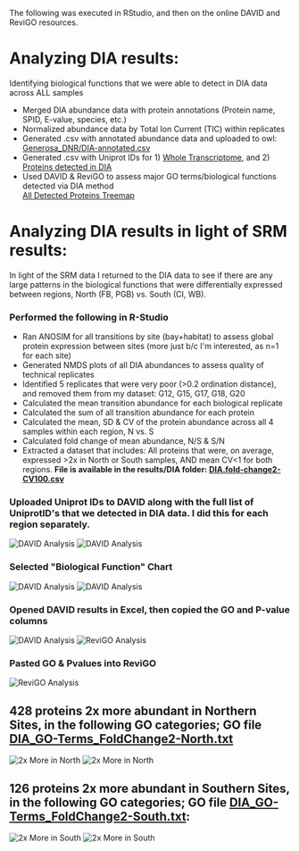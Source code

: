 The following was executed in RStudio, and then on the online DAVID and ReviGO resources. 

# Analyzing DIA results:
Identifying biological functions that we were able to detect in DIA data across ALL samples

  * Merged DIA abundance data with protein annotations (Protein name, SPID, E-value, species, etc.)  
  * Normalized abundance data by Total Ion Current (TIC) within replicates  
  * Generated .csv with annotated abundance data and uploaded to owl: [Generosa_DNR/DIA-annotated.csv](http://owl.fish.washington.edu/generosa/Generosa_DNR/DIA-annotated.csv)  
  * Generated .csv with Uniprot IDs for 1) [Whole Transcriptome](https://github.com/RobertsLab/Paper-DNR-Geoduck-Proteomics/raw/master/analyses/DIA/Geoannotations-UniprotID.csv), and 2) [Proteins detected in DIA](https://github.com/RobertsLab/Paper-DNR-Geoduck-Proteomics/raw/master/analyses/DIA/DIA-annotated-UniprotID.csv)   
  * Used DAVID & ReviGO to assess major GO terms/biological functions detected via DIA method  
  [All Detected Proteins Treemap](../../images/DAVID-01-AllDIAProteins-Treemap.PNG?raw=true)

# Analyzing DIA results in light of SRM results: 
In light of the SRM data I returned to the DIA data to see if there are any large patterns in the biological functions that were differentially expressed between regions, North (FB, PGB) vs. South (CI, WB).  

### Performed the following in R-Studio  
  * Ran ANOSIM for all transitions by site (bay+habitat) to assess global protein expression between sites (more just b/c I'm interested, as n=1 for each site)  
  * Generated NMDS plots of all DIA abundances to assess quality of technical replicates  
  * Identified 5 replicates that were very poor (>0.2 ordination distance), and removed them from my dataset: G12, G15, G17, G18, G20  
  * Calculated the mean transition abundance for each biological replicate   
  * Calculated the sum of all transition abundance for each protein  
  * Calculated the mean, SD & CV of the protein abundance across all 4 samples within each region, N vs. S  
  * Calculated fold change of mean abundance, N/S & S/N   
  * Extracted a dataset that includes:  All proteins that were, on average, expressed >2x in North or South samples, AND mean CV<1 for both regions. **File is available in the results/DIA folder: [DIA.fold-change2-CV100.csv](https://github.com/RobertsLab/Paper-DNR-Geoduck-Proteomics/raw/master/analyses/DIA/DIA.fold-change2-CV100.csv)**    
  
### Uploaded Uniprot IDs to DAVID along with the full list of UniprotID's that we detected in DIA data. I did this for each region separately. 
  ![DAVID Analysis](../../images/DAVID2-01.PNG?raw=true)
  ![DAVID Analysis](../../images/DAVID2-02.PNG?raw=true)
### Selected "Biological Function" Chart
  ![DAVID Analysis](../../images/DAVID2-03.PNG?raw=true)
  ![DAVID Analysis](../../images/DAVID2-04.PNG?raw=true)
### Opened DAVID results in Excel, then copied the GO and P-value columns  
  ![DAVID Analysis](../../images/DAVID2-05.PNG?raw=true)
  ![ReviGO Analysis](../../images/DAVID2-06.PNG?raw=true)
### Pasted GO & Pvalues into ReviGO
  ![ReviGO Analysis](../../images/DAVID2-07.PNG?raw=true)

## 428 proteins 2x more abundant in Northern Sites, in the following GO categories; GO file [DIA_GO-Terms_FoldChange2-North.txt](https://github.com/RobertsLab/Paper-DNR-Geoduck-Proteomics/raw/master/analyses/DIA/DIA_GO-Terms_FoldChange2-North.txt)
  ![2x More in North](../../images/DAVID2-12-FC2-NorthUp2.PNG?raw=true)
  ![2x More in North](../../images/DAVID2-13-FC2-NorthUp3.PNG?raw=true)
  
## 126 proteins 2x more abundant in Southern Sites, in the following GO categories; GO file [DIA_GO-Terms_FoldChange2-South.txt](https://github.com/RobertsLab/Paper-DNR-Geoduck-Proteomics/raw/master/analyses/DIA/DIA_GO-Terms_FoldChange2-South.txt): 
   ![2x More in South](../../images/DAVID2-14-FC2-SouthUp1.PNG?raw=true)
   ![2x More in South](../../images/DAVID2-15-FC2-SouthUp2.PNG?raw=true)
   
 
